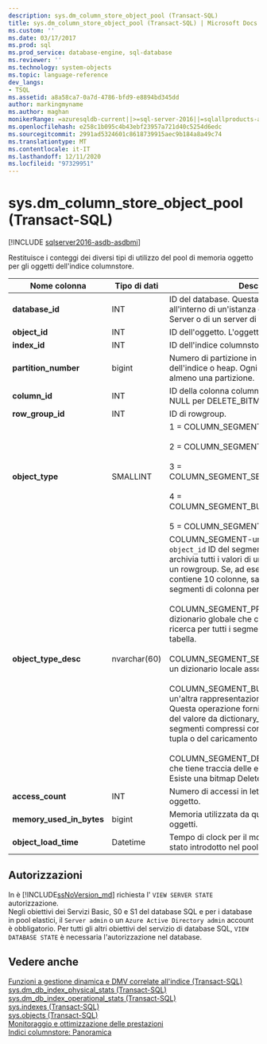 ```yaml
---
description: sys.dm_column_store_object_pool (Transact-SQL)
title: sys.dm_column_store_object_pool (Transact-SQL) | Microsoft Docs
ms.custom: ''
ms.date: 03/17/2017
ms.prod: sql
ms.prod_service: database-engine, sql-database
ms.reviewer: ''
ms.technology: system-objects
ms.topic: language-reference
dev_langs:
- TSQL
ms.assetid: a8a58ca7-0a7d-4786-bfd9-e8894bd345dd
author: markingmyname
ms.author: maghan
monikerRange: =azuresqldb-current||>=sql-server-2016||=sqlallproducts-allversions||>=sql-server-linux-2017||=azuresqldb-mi-current
ms.openlocfilehash: e258c1b095c4b43ebf23957a721d40c5254d6edc
ms.sourcegitcommit: 2991ad5324601c8618739915aec9b184a8a49c74
ms.translationtype: MT
ms.contentlocale: it-IT
ms.lasthandoff: 12/11/2020
ms.locfileid: "97329951"
---
```

# <a name="sysdm_column_store_object_pool-transact-sql"></a>sys.dm_column_store_object_pool (Transact-SQL)

[!INCLUDE [sqlserver2016-asdb-asdbmi](../../includes/applies-to-version/sqlserver2016-asdb-asdbmi.md)]

 Restituisce i conteggi dei diversi tipi di utilizzo del pool di memoria oggetto per gli oggetti dell'indice columnstore.  
  
|Nome colonna|Tipo di dati|Descrizione|  
|-----------------|---------------|-----------------|  
|**database_id**|INT|ID del database. Questa operazione è univoca all'interno di un'istanza di un database SQL Server o di un server di database SQL di Azure. |  
|**object_id**|INT|ID dell'oggetto. L'oggetto è uno dei object_types. | 
|**index_id**|INT|ID dell'indice columnstore.|  
|**partition_number**|bigint|Numero di partizione in base 1 all'interno dell'indice o heap. Ogni tabella o vista include almeno una partizione.| 
|**column_id**|INT|ID della colonna columnstore. Questo valore è NULL per DELETE_BITMAP.| 
|**row_group_id**|INT|ID di rowgroup.|
|**object_type**|SMALLINT|1 = COLUMN_SEGMENT<br /><br /> 2 = COLUMN_SEGMENT_PRIMARY_DICTIONARY<br /><br /> 3 = COLUMN_SEGMENT_SECONDARY_DICTIONARY<br /><br /> 4 = COLUMN_SEGMENT_BULKINSERT_DICTIONARY<br /><br /> 5 = COLUMN_SEGMENT_DELETE_BITMAP|  
|**object_type_desc**|nvarchar(60)|COLUMN_SEGMENT-un segmento di colonna. `object_id` ID del segmento. Un segmento archivia tutti i valori di una colonna all'interno di un rowgroup. Se, ad esempio, una tabella contiene 10 colonne, saranno presenti 10 segmenti di colonna per ogni rowgroup. <br /><br /> COLUMN_SEGMENT_PRIMARY_DICTIONARY: dizionario globale che contiene informazioni di ricerca per tutti i segmenti di colonna della tabella.<br /><br /> COLUMN_SEGMENT_SECONDARY_DICTIONARY: un dizionario locale associato a una colonna.<br /><br /> COLUMN_SEGMENT_BULKINSERT_DICTIONARY: un'altra rappresentazione del dizionario globale. Questa operazione fornisce una ricerca inversa del valore da dictionary_id. Utilizzato per creare segmenti compressi come parte del motore di tupla o del caricamento bulk.<br /><br /> COLUMN_SEGMENT_DELETE_BITMAP: bitmap che tiene traccia delle eliminazioni di segmenti. Esiste una bitmap Delete per partizione.|  
|**access_count**|INT|Numero di accessi in lettura o scrittura a questo oggetto.|  
|**memory_used_in_bytes**|bigint|Memoria utilizzata da questo oggetto nel pool di oggetti.|  
|**object_load_time**|Datetime|Tempo di clock per il momento in cui object_id è stato introdotto nel pool di oggetti.|  
  
## <a name="permissions"></a>Autorizzazioni  

In è [!INCLUDE[ssNoVersion_md](../../includes/ssnoversion-md.md)] richiesta l' `VIEW SERVER STATE` autorizzazione.   
Negli obiettivi dei Servizi Basic, S0 e S1 del database SQL e per i database in pool elastici, il `Server admin` o un `Azure Active Directory admin` account è obbligatorio. Per tutti gli altri obiettivi del servizio di database SQL, `VIEW DATABASE STATE` è necessaria l'autorizzazione nel database.   
 
## <a name="see-also"></a>Vedere anche  
  
 [Funzioni a gestione dinamica e DMV correlate all'indice &#40;Transact-SQL&#41;](../../relational-databases/system-dynamic-management-views/index-related-dynamic-management-views-and-functions-transact-sql.md)   
 [sys.dm_db_index_physical_stats &#40;Transact-SQL&#41;](../../relational-databases/system-dynamic-management-views/sys-dm-db-index-physical-stats-transact-sql.md)   
 [sys.dm_db_index_operational_stats &#40;Transact-SQL&#41;](../../relational-databases/system-dynamic-management-views/sys-dm-db-index-operational-stats-transact-sql.md)   
 [sys.indexes &#40;Transact-SQL&#41;](../../relational-databases/system-catalog-views/sys-indexes-transact-sql.md)   
 [sys.objects &#40;Transact-SQL&#41;](../../relational-databases/system-catalog-views/sys-objects-transact-sql.md)   
 [Monitoraggio e ottimizzazione delle prestazioni](../../relational-databases/performance/monitor-and-tune-for-performance.md)  
 [Indici columnstore: Panoramica](../../relational-databases/indexes/columnstore-indexes-overview.md) 
  

